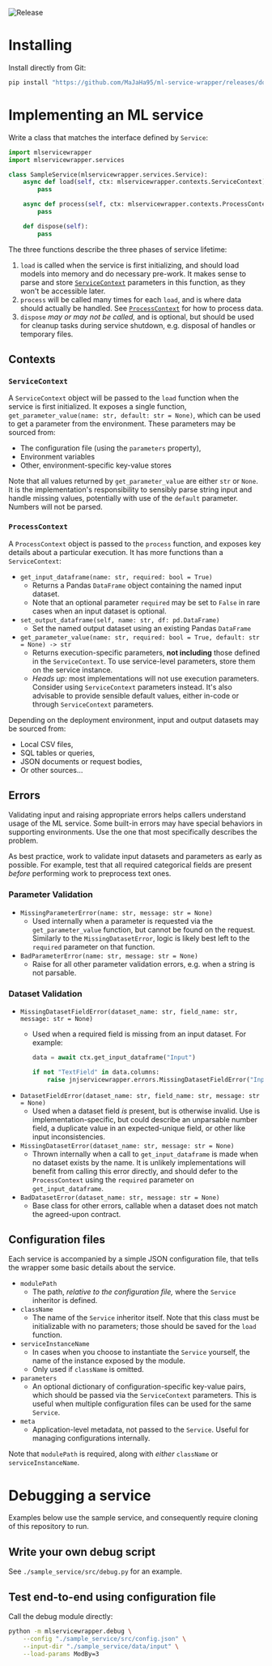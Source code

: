 
![Release](https://github.com/MaJaHa95/ml-service-wrapper/workflows/Create%20Release/badge.svg)

# Installing

Install directly from Git:

```bash
pip install "https://github.com/MaJaHa95/ml-service-wrapper/releases/download/v0.2.7-alpha/mlservicewrapper-0.2.7a0.tar.gz"
```

# Implementing an ML service

Write a class that matches the interface defined by `Service`:

```python
import mlservicewrapper
import mlservicewrapper.services

class SampleService(mlservicewrapper.services.Service):
    async def load(self, ctx: mlservicewrapper.contexts.ServiceContext):
        pass

    async def process(self, ctx: mlservicewrapper.contexts.ProcessContext):
        pass

    def dispose(self):
        pass
```

The three functions describe the three phases of service lifetime:

1. `load` is called when the service is first initializing, and should load models into memory and do necessary pre-work. It makes sense to parse and store [`ServiceContext`](#servicecontext) parameters in this function, as they won't be accessible later.
2. `process` will be called many times for each `load`, and is where data should actually be handled. See [`ProcessContext`](#processcontext) for how to process data.
3. `dispose` _may or may not be called,_ and is optional, but should be used for cleanup tasks during service shutdown, e.g. disposal of handles or temporary files.

## Contexts

### `ServiceContext`

A `ServiceContext` object will be passed to the `load` function when the service is first initialized. It exposes a single function, `get_parameter_value(name: str, default: str = None)`, which can be used to get a parameter from the environment. These parameters may be sourced from:
* The configuration file (using the `parameters` property), 
* Environment variables
* Other, environment-specific key-value stores

Note that all values returned by `get_parameter_value` are either `str` or `None`. It is the implementation's responsibility to sensibly parse string input and handle missing values, potentially with use of the `default` parameter. Numbers will not be parsed.

### `ProcessContext`

A `ProcessContext` object is passed to the `process` function, and exposes key details about a particular execution. It has more functions than a `ServiceContext`:

* `get_input_dataframe(name: str, required: bool = True)`
  * Returns a Pandas `DataFrame` object containing the named input dataset.
  * Note that an optional parameter `required` may be set to `False` in rare cases when an input dataset is optional.
* `set_output_dataframe(self, name: str, df: pd.DataFrame)`
  * Set the named output dataset using an existing Pandas `DataFrame`
* `get_parameter_value(name: str, required: bool = True, default: str = None) -> str`
  * Returns execution-specific parameters, **not including** those defined in the `ServiceContext`. To use service-level parameters, store them on the service instance.
  * _Heads up:_ most implementations will not use execution parameters. Consider using `ServiceContext` parameters instead. It's also advisable to provide sensible default values, either in-code or through `ServiceContext` parameters.

Depending on the deployment environment, input and output datasets may be sourced from:
* Local CSV files,
* SQL tables or queries,
* JSON documents or request bodies,
* Or other sources...

## Errors

Validating input and raising appropriate errors helps callers understand usage of the ML service. Some built-in errors may have special behaviors in supporting environments. Use the one that most specifically describes the problem.

As best practice, work to validate input datasets and parameters as early as possible. For example, test that all required categorical fields are present _before_ performing work to preprocess text ones.

### Parameter Validation

* `MissingParameterError(name: str, message: str = None)`
  * Used internally when a parameter is requested via the `get_parameter_value` function, but cannot be found on the request. Similarly to the `MissingDatasetError`, logic is likely best left to the `required` parameter on that function.
* `BadParameterError(name: str, message: str = None)`
  * Raise for all other parameter validation errors, e.g. when a string is not parsable.

### Dataset Validation

* `MissingDatasetFieldError(dataset_name: str, field_name: str, message: str = None)`
  * Used when a required field is missing from an input dataset. For example:

    ```python
    data = await ctx.get_input_dataframe("Input")

    if not "TextField" in data.columns:
        raise jnjservicewrapper.errors.MissingDatasetFieldError("Input", "TextField")
    ```
* `DatasetFieldError(dataset_name: str, field_name: str, message: str = None)`
  * Used when a dataset field _is_ present, but is otherwise invalid. Use is implementation-specific, but could describe an unparsable number field, a duplicate value in an expected-unique field, or other like input inconsistencies.
* `MissingDatasetError(dataset_name: str, message: str = None)`
  * Thrown internally when a call to `get_input_dataframe` is made when no dataset exists by the name. It is unlikely implementations will benefit from calling this error directly, and should defer to the `ProcessContext` using the `required` parameter on `get_input_dataframe`.
* `BadDatasetError(dataset_name: str, message: str = None)`
  * Base class for other errors, callable when a dataset does not match the agreed-upon contract.

## Configuration files

Each service is accompanied by a simple JSON configuration file, that tells the wrapper some basic details about the service.

* `modulePath`
  * The path, _relative to the configuration file,_ where the `Service` inheritor is defined.
* `className`
  * The name of the `Service` inheritor itself. Note that this class must be initializable with no parameters; those should be saved for the `load` function.
* `serviceInstanceName`
  * In cases when you choose to instantiate the `Service` yourself, the name of the instance exposed by the module.
  * Only used if `className` is omitted.
* `parameters`
  * An optional dictionary of configuration-specific key-value pairs, which should be passed via the `ServiceContext` parameters. This is useful when multiple configuration files can be used for the same `Service`.
* `meta`
  * Application-level metadata, not passed to the `Service`. Useful for managing configurations internally.

Note that `modulePath` is required, along with _either_ `className` or `serviceInstanceName`.


# Debugging a service

Examples below use the sample service, and consequently require cloning of this repository to run.

## Write your own debug script

See `./sample_service/src/debug.py` for an example.

## Test end-to-end using configuration file

Call the debug module directly:

```bash
python -m mlservicewrapper.debug \
    --config "./sample_service/src/config.json" \
    --input-dir "./sample_service/data/input" \
    --load-params ModBy=3
```
